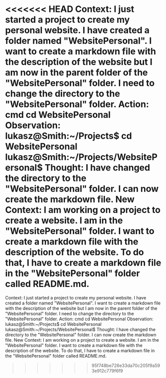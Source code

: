 <<<<<<< HEAD
Context:
I just started a project to create my personal website. I have created a folder named "WebsitePersonal". I want to create a markdown file with the description of the website but I am now in the parent folder of the "WebsitePersonal" folder. I need to change the directory to the "WebsitePersonal" folder.
Action:
cmd cd WebsitePersonal
Observation:
lukasz@Smith:~/Projects$ cd WebsitePersonal
lukasz@Smith:~/Projects/WebsitePersonal$
Thought:
I have changed the directory to the "WebsitePersonal" folder. I can now create the markdown file.
New Context:
I am working on a project to create a website. I am in the "WebsitePersonal" folder. I want to create a markdown file with the description of the website. To do that, I have to create a markdown file in the "WebsitePersonal" folder called README.md.
=======
Context:
I just started a project to create my personal website. I have created a folder named "WebsitePersonal". I want to create a markdown file with the description of the website but I am now in the parent folder of the "WebsitePersonal" folder. I need to change the directory to the "WebsitePersonal" folder.
Action:
cmd cd WebsitePersonal
Observation:
lukasz@Smith:~/Projects$ cd WebsitePersonal
lukasz@Smith:~/Projects/WebsitePersonal$
Thought:
I have changed the directory to the "WebsitePersonal" folder. I can now create the markdown file.
New Context:
I am working on a project to create a website. I am in the "WebsitePersonal" folder. I want to create a markdown file with the description of the website. To do that, I have to create a markdown file in the "WebsitePersonal" folder called README.md.
>>>>>>> 95f748be726e33da70c205f9a593e912c779f6f9
